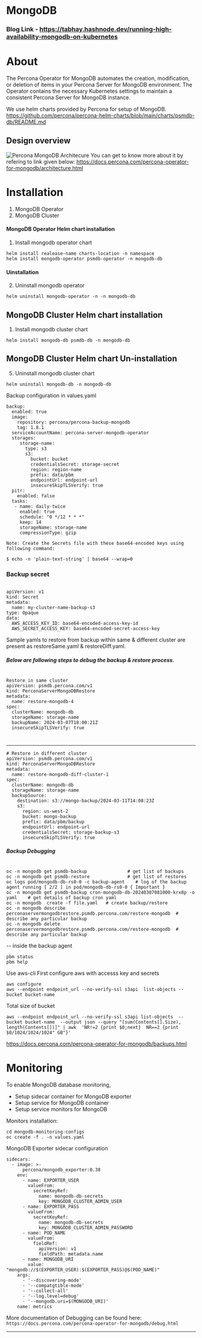 # MongoDB

### Blog Link - https://tabhay.hashnode.dev/running-high-availability-mongodb-on-kubernetes

# About

The Percona Operator for MongoDB automates the creation, modification, or deletion of items in your Percona Server for MongoDB environment. The Operator contains the necessary Kubernetes settings to maintain a consistent Percona Server for MongoDB instance.

We use helm charts provided by Percona for setup of MongoDB.
https://github.com/percona/percona-helm-charts/blob/main/charts/psmdb-db/README.md

## Design overview

![Percona MongoDB Architecure](https://docs.percona.com/percona-operator-for-mongodb/assets/images/replication.svg)
You can get to know more about it by refering to link given below:
https://docs.percona.com/percona-operator-for-mongodb/architecture.html

# Installation

1. MongoDB Operator
2. MongoDB Cluster

#### MongoDB Operator Helm chart installation

1. Install mongodb operator chart

```
helm install realease-name charts-location -n namespace
helm install mongodb-operator psmdb-operator -n mongodb-db
```

#### Uinstallation

2. Uninstall mongodb operator

```
helm uninstall mongodb-operator -n -n mongodb-db
```

## MongoDB Cluster Helm chart installation

1. Install mongodb cluster chart

```
helm install mongodb-db psmdb-db -n mongodb-db
```

## MongoDB Cluster Helm chart Un-installation

5. Uninstall mongodb cluster chart

```
helm uninstall mongodb-db -n mongodb-db
```

Backup configuration in values.yaml

```
backup:
  enabled: true
  image:
    repository: percona/percona-backup-mongodb
    tag: 1.8.1
  serviceAccountName: percona-server-mongodb-operator
  storages:
     storage-name:
       type: s3
       s3:
         bucket: bucket
         credentialsSecret: storage-secret
         region: region-name
         prefix: data/pbm
         endpointUrl: endpoint-url
         insecureSkipTLSVerify: true
  pitr:
    enabled: false
  tasks:
   - name: daily-twice
     enabled: true
     schedule: "0 */12 * * *"
     keep: 14
     storageName: storage-name
     compressionType: gzip
```

`Note: Create the Secrets file with these base64-encoded keys using following command: `

```
$ echo -n 'plain-text-string' | base64 --wrap=0
```

### Backup secret

```

apiVersion: v1
kind: Secret
metadata:
  name: my-cluster-name-backup-s3
type: Opaque
data:
  AWS_ACCESS_KEY_ID: base64-encoded-access-key-id
  AWS_SECRET_ACCESS_KEY: base64-encoded-secret-access-key
```

Sample yamls to restore from backup within same & different cluster are present as restoreSame.yaml & restoreDiff.yaml.

##### Below are following steps to debug the backup & restore process.

#

```
Restore in same cluster
apiVersion: psmdb.percona.com/v1
kind: PerconaServerMongoDBRestore
metadata:
  name: restore-mongodb-4
spec:
  clusterName: mongodb-db
  storageName: storage-name
  backupName: 2024-03-07T18:00:21Z
  insecureSkipTLSVerify: true
```

#

---

```
# Restore in different cluster
apiVersion: psmdb.percona.com/v1
kind: PerconaServerMongoDBRestore
metadata:
  name: restore-mongodb-diff-cluster-1
spec:
  clusterName: mongodb-db
  storageName: storage-name
  backupSource:
    destination: s3://mongo-backup/2024-03-11T14:08:23Z
    s3:
      region: us-west-2
      bucket: mongo-backup
      prefix: data/pbm/backup
      endpointUrl: endpoint-url
      credentialsSecret: storage-backup-s3
      insecureSkipTLSVerify: true
```

##### Backup Debugging

#

```
oc -n mongodb get psmdb-backup               # get list of backups
oc -n mongodb get psmdb-restore              # get list of restores
oc logs pod/mongodb-db-rs0-0 -c backup-agent    # log of the backup agent running [ 2/2 ] in pod/mongodb-db-rs0-0 { Important }
oc -n mongodb get psmdb-backup cron-mongodb-db-20240307081000-krx8p -o yaml    # get details of backup cron yaml
oc -n mongodb  create -f file.yaml   # create backup/restore
oc -n mongodb describe perconaservermongodbrestore.psmdb.percona.com/restore-mongodb  # describe any particular backup
oc -n mongodb delete perconaservermongodbrestore.psmdb.percona.com/restore-mongodb  # describe any particular backup
```

-- inside the backup agent

```pbm list
pbm status
pbm help
```

Use aws-cli
First configure aws with accesss key and secrets

```
aws configure
aws --endpoint endpoint_url --no-verify-ssl s3api  list-objects --bucket bucket-name
```

Total size of bucket

```
aws --endpoint endpoint_url --no-verify-ssl s3api list-objects  --bucket bucket-name  --output json --query "[sum(Contents[].Size), length(Contents[])]" | awk  'NR!=2 {print $0;next}  NR==2 {print $0/1024/1024/1024" GB"}'
```

https://docs.percona.com/percona-operator-for-mongodb/backups.html

# Monitoring

To enable MongoDB database monitoring,

- Setup sidecar container for MongoDB exporter
- Setup service for MongoDB container
- Setup service monitors for MongoDB

Monitors installation:

```
cd mongodb-monitoring-configs
oc create -f . -n values.yaml
```

MongoDB Exporter sidecar configuration

```
sidecars:
  - image: >-
      percona/mongodb_exporter:0.38
    env:
      - name: EXPORTER_USER
        valueFrom:
          secretKeyRef:
            name: mongodb-db-secrets
            key: MONGODB_CLUSTER_ADMIN_USER
      - name: EXPORTER_PASS
        valueFrom:
          secretKeyRef:
            name: mongodb-db-secrets
            key: MONGODB_CLUSTER_ADMIN_PASSWORD
      - name: POD_NAME
        valueFrom:
          fieldRef:
            apiVersion: v1
            fieldPath: metadata.name
      - name: MONGODB_URI
        value: "mongodb://$(EXPORTER_USER):$(EXPORTER_PASS)@$(POD_NAME)"
    args:
      - '--discovering-mode'
      - '--compatgtible-mode'
      - '--collect-all'
      - '--log.level=debug'
      - '--mongodb.uri=$(MONGODB_URI)'
    name: metrics

```

More documentation of Debugging can be found here:
`https://docs.percona.com/percona-operator-for-mongodb/debug.html`

---
